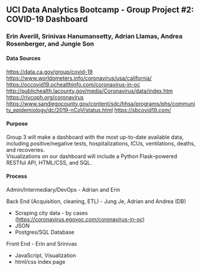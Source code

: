## UCI Data Analytics Bootcamp - Group Project #2: COVID-19 Dashboard
### Erin Averill, Srinivas Hanumansetty, Adrian Llamas, Andrea Rosenberger, and Jungie Son

#### Data Sources
https://data.ca.gov/group/covid-19
https://www.worldometers.info/coronavirus/usa/california/
https://occovid19.ochealthinfo.com/coronavirus-in-oc
http://publichealth.lacounty.gov/media/Coronavirus/data/index.htm
https://rivcoph.org/coronavirus
https://www.sandiegocounty.gov/content/sdc/hhsa/programs/phs/community_epidemiology/dc/2019-nCoV/status.html
https://sbcovid19.com/

#### Purpose
Group 3 will make a dashboard with the most up-to-date available data, including positive/negative tests, hospitalizations, ICUs, ventilations, deaths, and recoveries.  
Visualizations on our dashboard will include a Python Flask–powered RESTful API, HTML/CSS, and SQL.

#### Process
Admin/Intermediary/DevOps - Adrian and Erin

Back End (Acquisition, cleaning, ETL) - Jung Je, Adrian and Andrea (DB)
  - Scraping city data - by cases (https://coronavirus.egovoc.com/coronavirus-in-oc)
  - JSON
  - Postgres/SQL Database 
  
Front End - Erin and Srinivas
  - JavaScript, Visualization
  - html/css index page

